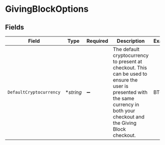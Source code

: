 # GivingBlockOptions


## Fields

| Field                                                                                                                                                                           | Type                                                                                                                                                                            | Required                                                                                                                                                                        | Description                                                                                                                                                                     | Example                                                                                                                                                                         |
| ------------------------------------------------------------------------------------------------------------------------------------------------------------------------------- | ------------------------------------------------------------------------------------------------------------------------------------------------------------------------------- | ------------------------------------------------------------------------------------------------------------------------------------------------------------------------------- | ------------------------------------------------------------------------------------------------------------------------------------------------------------------------------- | ------------------------------------------------------------------------------------------------------------------------------------------------------------------------------- |
| `DefaultCryptocurrency`                                                                                                                                                         | **string*                                                                                                                                                                       | :heavy_minus_sign:                                                                                                                                                              | The default cryptocurrency to present at checkout. This can be used to ensure the user is presented with the same currency in both your checkout and the Giving Block checkout. | BTC                                                                                                                                                                             |